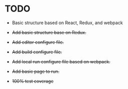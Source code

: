TODO
=======================

* Basic structure based on React, Redux, and webpack

* ~~Add basic structure base on Redux.~~
* ~~Add editor configure file.~~
* ~~Add build configure file.~~
* ~~Add local run configure file based on webpack.~~
* ~~Add basic page to run.~~
* ~~100% test coverage~~
